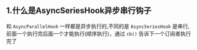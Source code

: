 ## 1.什么是AsyncSeriesHook异步串行钩子
和 `AsyncParallelHook` 一样都是异步执行的,不同的是 `AsyncSeriesHook` 是串行, 前面一个执行完后面一个才能执行(顺序执行)，通过 `cb()` 告诉下一个订阅者执行完了